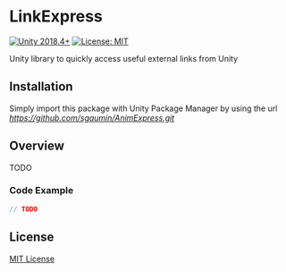 # LinkExpress
[![Unity 2018.4+](https://img.shields.io/badge/unity-2018.4%2B-blue.svg)](https://unity3d.com/get-unity/download)
[![License: MIT](https://img.shields.io/badge/License-MIT-brightgreen.svg)](https://github.com/sgaumin/AnimExpress/blob/main/LICENSE.md)

Unity library to quickly access useful external links from Unity

## Installation
Simply import this package with Unity Package Manager by using the url *https://github.com/sgaumin/AnimExpress.git*

## Overview
TODO

### Code Example
```csharp
// TODO
```
## License

[MIT License](https://github.com/sgaumin/LinkExpress/blob/main/LICENSE.md)
